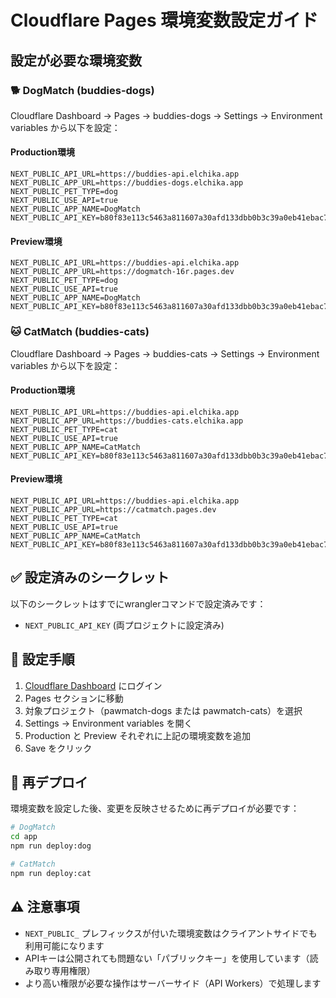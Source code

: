 # Cloudflare Pages 環境変数設定ガイド

## 設定が必要な環境変数

### 🐕 DogMatch (buddies-dogs)

Cloudflare Dashboard → Pages → buddies-dogs → Settings → Environment variables から以下を設定：

#### Production環境

```
NEXT_PUBLIC_API_URL=https://buddies-api.elchika.app
NEXT_PUBLIC_APP_URL=https://buddies-dogs.elchika.app
NEXT_PUBLIC_PET_TYPE=dog
NEXT_PUBLIC_USE_API=true
NEXT_PUBLIC_APP_NAME=DogMatch
NEXT_PUBLIC_API_KEY=b80f83e113c5463a811607a30afd133dbb0b3c39a0eb41ebac716e29eeda27fb
```

#### Preview環境

```
NEXT_PUBLIC_API_URL=https://buddies-api.elchika.app
NEXT_PUBLIC_APP_URL=https://dogmatch-16r.pages.dev
NEXT_PUBLIC_PET_TYPE=dog
NEXT_PUBLIC_USE_API=true
NEXT_PUBLIC_APP_NAME=DogMatch
NEXT_PUBLIC_API_KEY=b80f83e113c5463a811607a30afd133dbb0b3c39a0eb41ebac716e29eeda27fb
```

### 🐱 CatMatch (buddies-cats)

Cloudflare Dashboard → Pages → buddies-cats → Settings → Environment variables から以下を設定：

#### Production環境

```
NEXT_PUBLIC_API_URL=https://buddies-api.elchika.app
NEXT_PUBLIC_APP_URL=https://buddies-cats.elchika.app
NEXT_PUBLIC_PET_TYPE=cat
NEXT_PUBLIC_USE_API=true
NEXT_PUBLIC_APP_NAME=CatMatch
NEXT_PUBLIC_API_KEY=b80f83e113c5463a811607a30afd133dbb0b3c39a0eb41ebac716e29eeda27fb
```

#### Preview環境

```
NEXT_PUBLIC_API_URL=https://buddies-api.elchika.app
NEXT_PUBLIC_APP_URL=https://catmatch.pages.dev
NEXT_PUBLIC_PET_TYPE=cat
NEXT_PUBLIC_USE_API=true
NEXT_PUBLIC_APP_NAME=CatMatch
NEXT_PUBLIC_API_KEY=b80f83e113c5463a811607a30afd133dbb0b3c39a0eb41ebac716e29eeda27fb
```

## ✅ 設定済みのシークレット

以下のシークレットはすでにwranglerコマンドで設定済みです：

- `NEXT_PUBLIC_API_KEY` (両プロジェクトに設定済み)

## 📝 設定手順

1. [Cloudflare Dashboard](https://dash.cloudflare.com) にログイン
2. Pages セクションに移動
3. 対象プロジェクト（pawmatch-dogs または pawmatch-cats）を選択
4. Settings → Environment variables を開く
5. Production と Preview それぞれに上記の環境変数を追加
6. Save をクリック

## 🔄 再デプロイ

環境変数を設定した後、変更を反映させるために再デプロイが必要です：

```bash
# DogMatch
cd app
npm run deploy:dog

# CatMatch
npm run deploy:cat
```

## ⚠️ 注意事項

- `NEXT_PUBLIC_` プレフィックスが付いた環境変数はクライアントサイドでも利用可能になります
- APIキーは公開されても問題ない「パブリックキー」を使用しています（読み取り専用権限）
- より高い権限が必要な操作はサーバーサイド（API Workers）で処理します
